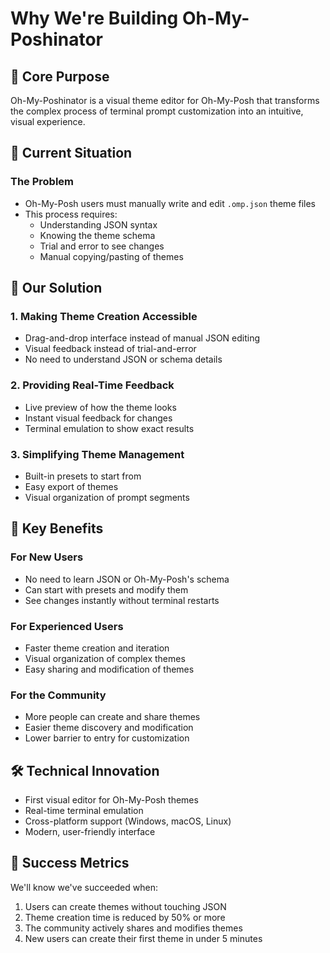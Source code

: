 # Why We're Building Oh-My-Poshinator

## 🎯 Core Purpose

Oh-My-Poshinator is a visual theme editor for Oh-My-Posh that transforms the complex process of terminal prompt customization into an intuitive, visual experience.

## 🔄 Current Situation

### The Problem
- Oh-My-Posh users must manually write and edit `.omp.json` theme files
- This process requires:
  - Understanding JSON syntax
  - Knowing the theme schema
  - Trial and error to see changes
  - Manual copying/pasting of themes

## 🚀 Our Solution

### 1. Making Theme Creation Accessible
- Drag-and-drop interface instead of manual JSON editing
- Visual feedback instead of trial-and-error
- No need to understand JSON or schema details

### 2. Providing Real-Time Feedback
- Live preview of how the theme looks
- Instant visual feedback for changes
- Terminal emulation to show exact results

### 3. Simplifying Theme Management
- Built-in presets to start from
- Easy export of themes
- Visual organization of prompt segments

## 💫 Key Benefits

### For New Users
- No need to learn JSON or Oh-My-Posh's schema
- Can start with presets and modify them
- See changes instantly without terminal restarts

### For Experienced Users
- Faster theme creation and iteration
- Visual organization of complex themes
- Easy sharing and modification of themes

### For the Community
- More people can create and share themes
- Easier theme discovery and modification
- Lower barrier to entry for customization

## 🛠️ Technical Innovation

- First visual editor for Oh-My-Posh themes
- Real-time terminal emulation
- Cross-platform support (Windows, macOS, Linux)
- Modern, user-friendly interface

## 🎯 Success Metrics

We'll know we've succeeded when:
1. Users can create themes without touching JSON
2. Theme creation time is reduced by 50% or more
3. The community actively shares and modifies themes
4. New users can create their first theme in under 5 minutes 